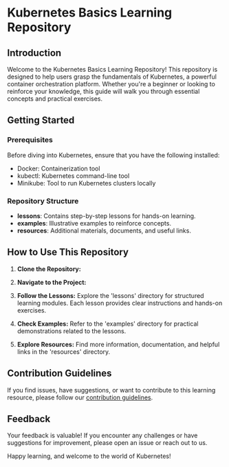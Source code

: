 # Kubernetes Basics Learning Repository

## Introduction

Welcome to the Kubernetes Basics Learning Repository! This repository is designed to help users grasp the fundamentals of Kubernetes, a powerful container orchestration platform. Whether you're a beginner or looking to reinforce your knowledge, this guide will walk you through essential concepts and practical exercises.

## Getting Started

### Prerequisites

Before diving into Kubernetes, ensure that you have the following installed:

- Docker: Containerization tool
- kubectl: Kubernetes command-line tool
- Minikube: Tool to run Kubernetes clusters locally

### Repository Structure

- **lessons**: Contains step-by-step lessons for hands-on learning.
- **examples**: Illustrative examples to reinforce concepts.
- **resources**: Additional materials, documents, and useful links.

## How to Use This Repository

1. **Clone the Repository:**

2. **Navigate to the Project:**

3. **Follow the Lessons:**
Explore the 'lessons' directory for structured learning modules. Each lesson provides clear instructions and hands-on exercises.

4. **Check Examples:**
Refer to the 'examples' directory for practical demonstrations related to the lessons.

5. **Explore Resources:**
Find more information, documentation, and helpful links in the 'resources' directory.

## Contribution Guidelines

If you find issues, have suggestions, or want to contribute to this learning resource, please follow our [contribution guidelines](CONTRIBUTING.md).

## Feedback

Your feedback is valuable! If you encounter any challenges or have suggestions for improvement, please open an issue or reach out to us.

Happy learning, and welcome to the world of Kubernetes!
